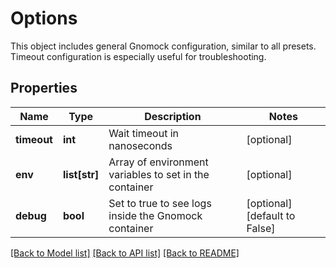 # Options

This object includes general Gnomock configuration, similar to all presets. Timeout configuration is especially useful for troubleshooting. 
## Properties
Name | Type | Description | Notes
------------ | ------------- | ------------- | -------------
**timeout** | **int** | Wait timeout in nanoseconds | [optional] 
**env** | **list[str]** | Array of environment variables to set in the container | [optional] 
**debug** | **bool** | Set to true to see logs inside the Gnomock container | [optional] [default to False]

[[Back to Model list]](../README.md#documentation-for-models) [[Back to API list]](../README.md#documentation-for-api-endpoints) [[Back to README]](../README.md)


